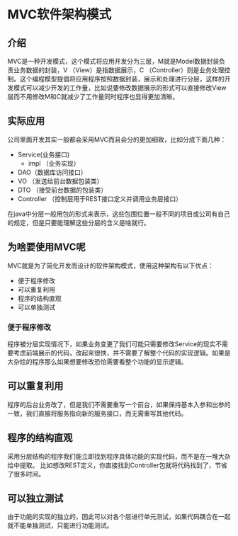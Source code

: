 # MVC软件架构模式

## 介绍
MVC是一种开发模式，这个模式将应用开发分为三层，M就是Model数据封装负责业务数据的封装，V （View）是指数据展示，C （Controller）则是业务处理控制。这个编程模型提倡将应用程序按照数据封装，展示和处理进行分层，这样的开发模式可以减少开发的工作量，比如说要修改数据展示的形式可以直接修改View层而不用修改M和C就减少了工作量同时程序也显得更加清晰。

## 实际应用
公司里面开发其实一般都会采用MVC而且会分的更加细致，比如分成下面几种：

- Service(业务接口)
  - impl （业务实现）
- DAO（数据库访问接口）
- VO （发送给前台数据包装类）
- DTO （接受前台数据的包装类）
- Controller （控制层用于REST接口定义并调用业务层接口）

在java中分层一般用包的形式来表示，这些包围位置一般不同的项目或公司有自己的规定，但是只要能理解这些分层的含义是啥就行。

## 为啥要使用MVC呢

MVC就是为了简化开发而设计的软件架构模式，使用这种架构有以下优点：
- 便于程序修改
- 可以重复利用
- 程序的结构直观
- 可以单独测试

### 便于程序修改
程序被分层实现情况下，如果业务变更了我们可能只需要修改Service的现实不需要考虑前端展示的代码，改起来很快，并不需要了解整个代码的实现逻辑。如果是大杂烩的程序那么如果想要修改恐怕需要看整个功能的显示逻辑。
## 可以重复利用
程序的后台业务改了，但是我们不需要重写一个前台，如果保持基本入参和出参的一致，我们直接将服务指向新的服务接口，而无需重写其他代码。

## 程序的结构直观
采用分层结构的程序我们能立即找到程序具体功能的实现代码，而不是在一堆大杂烩中提取。
比如想改REST定义，你直接找到Controller包就将代码找到了，节省了很多时间。
## 可以独立测试
由于功能的实现的独立的，因此可以对各个层进行单元测试，如果代码耦合在一起就不能单独测试，只能进行功能测试。
